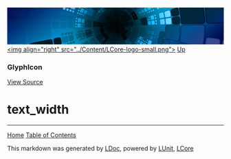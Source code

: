 ![](../Content/LCore-banner-small.png "")
[&lt;img align=&quot;right&quot; src=&quot;../Content/LCore-logo-small.png&quot;&gt;](../../README.md)
[Up](GlyphIcon.md)

### GlyphIcon
[View Source](../Tools/GlyphIcon.cs)

# text_width



---

[Home](../../README.md) [Table of Contents](../../TableOfContents.md)

This markdown was generated by [LDoc](https://github.com/CodeSingularity/LDoc), powered by [LUnit](https://github.com/CodeSingularity/LUnit), [LCore](https://github.com/CodeSingularity/LCore)
